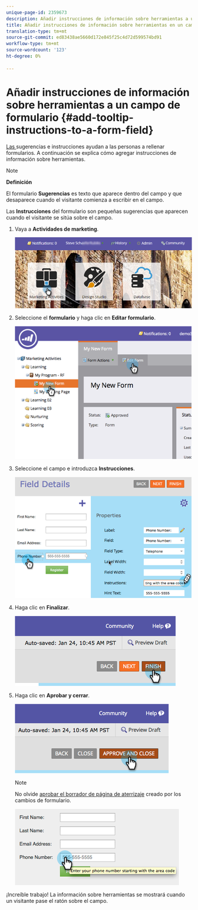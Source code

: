 ```yaml
---
unique-page-id: 2359673
description: Añadir instrucciones de información sobre herramientas a un campo de formulario - Documentos de marketing - Documentación del producto
title: Añadir instrucciones de información sobre herramientas en un campo de formulario
translation-type: tm+mt
source-git-commit: ed83438ae5660d172e845f25c4d72d599574bd91
workflow-type: tm+mt
source-wordcount: '123'
ht-degree: 0%

---
```



# Añadir instrucciones de información sobre herramientas a un campo de formulario {#add-tooltip-instructions-to-a-form-field}

[Las ](/help/marketo/product-docs/demand-generation/forms/form-fields/add-hint-text-to-a-form-field.md) sugerencias e instrucciones ayudan a las personas a rellenar formularios. A continuación se explica cómo agregar instrucciones de información sobre herramientas.

>[!NOTE]
>
>**Definición**
>
>El formulario **Sugerencias** es texto que aparece dentro del campo y que desaparece cuando el visitante comienza a escribir en el campo.
>
>Las **Instrucciones** del formulario son pequeñas sugerencias que aparecen cuando el visitante se sitúa sobre el campo.

1. Vaya a **Actividades de marketing**.

   ![](assets/login-marketing-activities-6.png)

1. Seleccione el **formulario** y haga clic en **Editar formulario**.

   ![](assets/image2014-9-15-14-3a15-3a42.png)

1. Seleccione el campo e introduzca **Instrucciones**.

   ![](assets/image2014-9-15-14-3a15-3a49.png)

1. Haga clic en **Finalizar**.

   ![](assets/image2014-9-15-14-3a15-3a57.png)

1. Haga clic en **Aprobar y cerrar**.

   ![](assets/image2014-9-15-14-3a16-3a3.png)

   >[!NOTE]
   >
   >No olvide [aprobar el borrador de página de aterrizaje](/help/marketo/product-docs/demand-generation/landing-pages/understanding-landing-pages/approve-unapprove-or-delete-a-landing-page.md) creado por los cambios de formulario.

   ![](assets/image2014-9-15-14-3a16-3a56.png)

¡Increíble trabajo! La información sobre herramientas se mostrará cuando un visitante pase el ratón sobre el campo.
